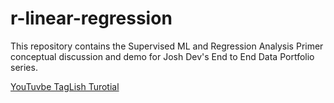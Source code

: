 # r-linear-regression
This repository contains the Supervised ML and Regression Analysis Primer conceptual discussion and demo for Josh Dev's End to End Data Portfolio series.

[YouTuvbe TagLish Turotial](https://www.youtube.com/watch?v=IKqhdCGY40E&t=2015s)
